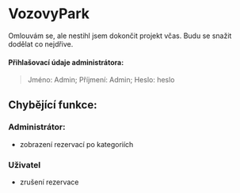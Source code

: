 # VozovyPark
Omlouvám se, ale nestihl jsem dokončit projekt včas. Budu se snažit dodělat co nejdřive.

#### Přihlašovací údaje administrátora:
> Jméno: Admin; Příjmení: Admin; Heslo: heslo

## Chybějící funkce:
### Administrátor:
- zobrazení rezervací po kategoriích
### Uživatel
- zrušení rezervace
